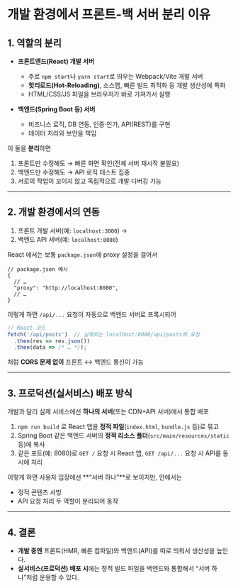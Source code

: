 # 개발 환경에서 프론트-백 서버 분리 이유

## 1. 역할의 분리

* **프론트엔드(React) 개발 서버**

  * 주로 `npm start`나 `yarn start`로 띄우는 Webpack/Vite 개발 서버
  * **핫리로드(Hot-Reloading)**, 소스맵, 빠른 빌드 최적화 등 개발 생산성에 특화
  * HTML/CSS/JS 파일을 브라우저가 바로 가져가서 실행
* **백엔드(Spring Boot 등) 서버**

  * 비즈니스 로직, DB 연동, 인증·인가, API(REST)를 구현
  * 데이터 처리와 보안을 책임

이 둘을 **분리**하면

1. 프론트만 수정해도 → 빠른 화면 확인(전체 서버 재시작 불필요)
2. 백엔드만 수정해도 → API 로직 테스트 집중
3. 서로의 작업이 꼬이지 않고 독립적으로 개발·디버깅 가능

---

## 2. 개발 환경에서의 연동

1. 프론트 개발 서버(예: `localhost:3000`) →
2. 백엔드 API 서버(예: `localhost:8080`)

React 에서는 보통 `package.json`에 proxy 설정을 걸어서

```jsonc
// package.json 예시
{
  // …
  "proxy": "http://localhost:8080",
  // …
}
```

이렇게 하면 `/api/...` 요청이 자동으로 백엔드 서버로 프록시되어

```js
// React 코드
fetch('/api/posts')  // 실제로는 localhost:8080/api/posts에 요청
  .then(res => res.json())
  .then(data => /* … */);
```

처럼 **CORS 문제 없이** 프론트 ↔ 백엔드 통신이 가능

---

## 3. 프로덕션(실서비스) 배포 방식

개발과 달리 실제 서비스에선 **하나의 서버**(또는 CDN+API 서버)에서 통합 배포

1. `npm run build` 로 React 앱을 **정적 파일**(`index.html`, `bundle.js` 등)로 묶고
2. Spring Boot 같은 백엔드 서버의 **정적 리소스 폴더**(`src/main/resources/static` 등)에 복사
3. 같은 포트(예: 8080)로 `GET /` 요청 시 React 앱, `GET /api/...` 요청 시 API를 동시에 처리

이렇게 하면 사용자 입장에선 \*\*“서버 하나”\*\*로 보이지만, 안에서는

* 정적 콘텐츠 서빙
* API 요청 처리
  두 역할이 분리되어 동작

---

## 4. 결론

* **개발 중엔** 프론트(HMR, 빠른 컴파일)와 백엔드(API)를 따로 띄워서 생산성을 높인다.
* **실서비스(프로덕션) 배포 시**에는 정적 빌드 파일을 백엔드와 통합해서 “서버 하나”처럼 운용할 수 있다.